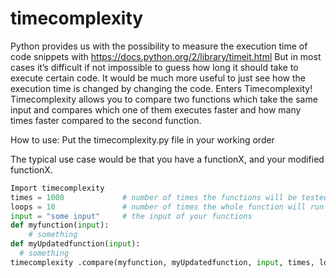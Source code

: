 # timecomplexity

Python provides us with the possibility to measure the execution time of code snippets with 
https://docs.python.org/2/library/timeit.html 
But in most cases it’s difficult if not impossible to guess how long it should take
to execute certain code. It would be much more useful to just see how the execution time is changed by changing the code.
Enters  Timecomplexity! Timecomplexity allows you to compare two functions which take the same input and compares which one
of them executes faster and how many times faster compared to the second function. 

How to use:
Put the timecomplexity.py file in your working order

The typical use case would be that you have a functionX, and your modified functionX. 

```python
Import timecomplexity
times = 1000             # number of times the functions will be tested
loops = 10               # number of times the whole function will run and print to the console
input = "some input"     # the input of your functions
def myfunction(input):
	# something
def myUpdatedfunction(input):
  # something
timecomplexity .compare(myfunction, myUpdatedfunction, input, times, loops)
```


